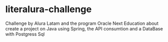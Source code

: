 # literalura-challenge
Challenge by Alura Latam and the program Oracle Next Education about create a project on Java using Spring, the API consumtion and a DataBase with Postgress Sql
